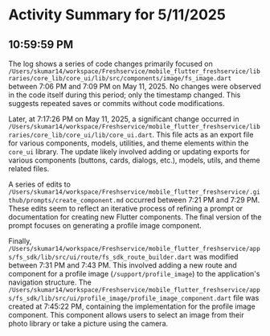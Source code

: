 # Activity Summary for 5/11/2025

## 10:59:59 PM
The log shows a series of code changes primarily focused on `/Users/skumar14/workspace/Freshservice/mobile_flutter_freshservice/libraries/core_lib/core_ui/lib/src/components/image/fs_image.dart` between 7:06 PM and 7:09 PM on May 11, 2025.  No changes were observed in the code itself during this period; only the timestamp changed. This suggests repeated saves or commits without code modifications.

Later, at 7:17:26 PM on May 11, 2025, a significant change occurred in `/Users/skumar14/workspace/Freshservice/mobile_flutter_freshservice/libraries/core_lib/core_ui/lib/core_ui.dart`. This file acts as an export file for various components, models, utilities, and theme elements within the `core_ui` library. The update likely involved adding or updating exports for various components (buttons, cards, dialogs, etc.), models, utils, and theme related files.

A series of edits to `/Users/skumar14/workspace/Freshservice/mobile_flutter_freshservice/.github/prompts/create_component.md`  occurred between 7:21 PM and 7:29 PM. These edits seem to reflect an iterative process of refining a prompt or documentation for creating new Flutter components.  The final version of the prompt focuses on generating a profile image component.

Finally, `/Users/skumar14/workspace/Freshservice/mobile_flutter_freshservice/apps/fs_sdk/lib/src/ui/route/fs_sdk_route_builder.dart` was modified between 7:31 PM and 7:43 PM.  This involved adding a new route and component for a profile image (`/support/profile_image`) to the application's navigation structure. The  `/Users/skumar14/workspace/Freshservice/mobile_flutter_freshservice/apps/fs_sdk/lib/src/ui/profile_image/profile_image_component.dart` file was created at 7:45:22 PM, containing the implementation for the profile image component.  This component allows users to select an image from their photo library or take a picture using the camera.
